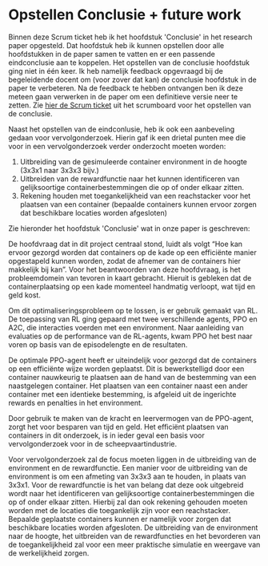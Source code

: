# Opstellen Conclusie + future work

Binnen deze Scrum ticket heb ik het hoofdstuk 'Conclusie' in het research paper opgesteld. Dat hoofdstuk heb ik kunnen opstellen door alle hoofdstukken in de paper samen te vatten en er een passende eindconclusie aan te koppelen. Het opstellen van de conclusie hoofdstuk ging niet in één keer. Ik heb namelijk feedback opgevraagd bij de begeleidende docent om (voor zover dat kan) de conclusie hoofdstuk in de paper te verbeteren. Na de feedback te hebben ontvangen ben ik deze meteen gaan verwerken in de paper om een definitieve versie neer te zetten. Zie [hier de Scrum ticket](https://github.com/akram090/Portfolio-Applied-Data-Science/blob/main/Tickets%20Scrumboard/Ticket%20opstellen%20conclusie%20paper.png) uit het scrumboard voor het opstellen van de conclusie.
 
Naast het opstellen van de eindconlusie, heb ik ook een aanbeveling gedaan voor vervolgonderzoek. Hierin gaf ik een drietal punten mee die voor in een vervolgonderzoek verder onderzocht moeten worden:

1. Uitbreiding van de gesimuleerde container environment in de hoogte (3x3x1 naar 3x3x3 bijv.)
2. Uitbreiden van de rewardfunctie naar het kunnen identificeren van gelijksoortige containerbestemmingen die op of onder elkaar zitten.
3. Rekening houden met toegankelijkheid van een reachstacker voor het plaatsen van een container (bepaalde containers kunnen ervoor zorgen dat beschikbare locaties worden afgesloten)


Zie hieronder het hoofdstuk 'Conclusie' wat in onze paper is geschreven:

De hoofdvraag dat in dit project centraal stond, luidt als volgt “Hoe kan ervoor gezorgd worden dat containers op de kade op een efficiënte manier opgestapeld kunnen worden, zodat de afnemer van de containers hier makkelijk bij kan”. Voor het beantwoorden van deze hoofdvraag, is het probleemdomein van tevoren in kaart gebracht. Hieruit is gebleken dat de containerplaatsing op een kade momenteel handmatig verloopt, wat tijd en geld kost. 

Om dit optimaliseringsprobleem op te lossen, is er gebruik gemaakt van RL. De toepassing van RL ging gepaard met twee verschillende agents, PPO en A2C, die interacties voerden met een environment. Naar aanleiding van evaluaties op de performance van de RL-agents, kwam PPO het best naar voren op basis van de episodelengte en de resultaten. 

De optimale PPO-agent heeft er uiteindelijk voor gezorgd dat de containers op een efficiënte wijze worden geplaatst. Dit is bewerkstelligd door een container nauwkeurig te plaatsen aan de hand van de bestemming van een naastgelegen container. Het plaatsen van een container naast een ander container met een identieke bestemming, is afgeleid uit de ingerichte rewards en penalties in het environment.

Door gebruik te maken van de kracht en leervermogen van de PPO-agent, zorgt het voor besparen van tijd en geld. Het efficiënt plaatsen van containers in dit onderzoek, is in ieder geval een basis voor vervolgonderzoek voor in de scheepvaartindustrie. 

Voor vervolgonderzoek zal de focus moeten liggen in de uitbreiding van de environment en de rewardfunctie. Een manier voor de uitbreiding van de environment is om een afmeting van 3x3x3 aan te houden, in plaats van 3x3x1. Voor de rewardfunctie is het van belang dat deze ook uitgebreid wordt naar het identificeren van gelijksoortige containerbestemmingen die op of onder elkaar zitten. Hierbij zal dan ook rekening gehouden moeten worden met de locaties die toegankelijk zijn voor een reachstacker. Bepaalde geplaatste containers kunnen er namelijk voor zorgen dat beschikbare locaties worden afgesloten. De uitbreiding van de environment naar de hoogte, het uitbreiden van de rewardfuncties en het bevorderen van de toegankelijkheid zal voor een meer praktische simulatie en weergave van de werkelijkheid zorgen.

